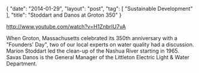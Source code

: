 {
   "date": "2014-01-29",
   "layout": "post",
   "tag": [
      "Sustainable Development"
   ],
   "title": "Stoddart and Danos at Groton 350"
}

http://www.youtube.com/watch?v=H1ZnbrIU7vA 

When Groton, Massachusetts celebrated its 350th anniversary with a "Founders' Day", two of our local experts on water quality had a discussion. Marion Stoddart led the clean-up of the Nashua River starting in 1965. Savas Danos is the General Manager of the Littleton Electric Light & Water Department.